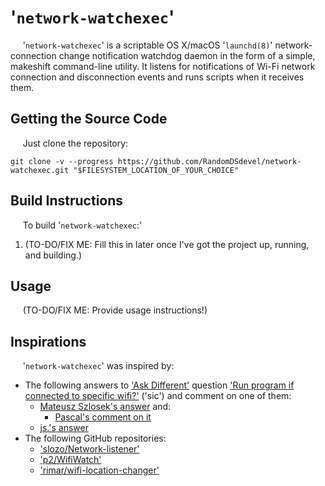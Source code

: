 # '`network-watchexec`'

&nbsp;&nbsp;&nbsp;&nbsp;&nbsp;'`network-watchexec`' is a scriptable OS X/macOS '`launchd(8)`' network-connection change notification watchdog daemon in the form of a simple, makeshift command-line utility.  It listens for notifications of Wi-Fi network connection and disconnection events and runs scripts when it receives them.  

## Getting the Source Code

&nbsp;&nbsp;&nbsp;&nbsp;&nbsp;Just clone the repository:  

```
git clone -v --progress https://github.com/RandomDSdevel/network-watchexec.git "$FILESYSTEM_LOCATION_OF_YOUR_CHOICE"
```

## Build Instructions

&nbsp;&nbsp;&nbsp;&nbsp;&nbsp;To build '`network-watchexec`:'  

 1. (TO-DO/FIX ME:  Fill this in later once I've got the project up, running, and building.)  

## Usage

&nbsp;&nbsp;&nbsp;&nbsp;&nbsp;(TO-DO/FIX ME:  Provide usage instructions!)  

## Inspirations

&nbsp;&nbsp;&nbsp;&nbsp;&nbsp;'`network-watchexec`' was inspired by:  

 - The following answers to ['Ask Different'](https://apple.stackexchange.com/) question ['Run program if connected to specific wifi?'](https://apple.stackexchange.com/questions/139267/run-program-if-connected-to-specific-wifi) ('sic') and comment on one of them:  
   - [Mateusz Szlosek's answer](https://apple.stackexchange.com/a/164001/70614) and:  
     - [Pascal's comment on it](https://apple.stackexchange.com/questions/139267/run-program-if-connected-to-specific-wifi#comment328725_164001)
   - [js.'s answer](https://apple.stackexchange.com/a/381282/70614)
 - The following GitHub repositories:  
   - ['slozo/Network-listener'](https://github.com/slozo/Network-listener)
   - ['p2/WifiWatch'](https://github.com/p2/WifiWatch)
   - ['rimar/wifi-location-changer'](https://github.com/rimar/wifi-location-changer)
